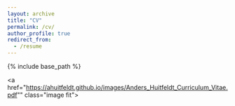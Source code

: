 ```yaml
---
layout: archive
title: "CV"
permalink: /cv/
author_profile: true
redirect_from:
  - /resume
---
```


{% include base_path %}

<a href="https://ahuitfeldt.github.io/images/Anders_Huitfeldt_Curriculum_Vitae.pdf"" class="image fit"><img src="https://ahuitfeldt.github.io/images/Anders_Huitfeldt_Curriculum_Vitae.pdf" alt=""></a>	
